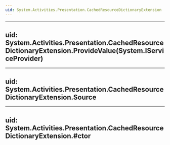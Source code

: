 ```yaml
---
uid: System.Activities.Presentation.CachedResourceDictionaryExtension
---
```


---
uid: System.Activities.Presentation.CachedResourceDictionaryExtension.ProvideValue(System.IServiceProvider)
---

---
uid: System.Activities.Presentation.CachedResourceDictionaryExtension.Source
---

---
uid: System.Activities.Presentation.CachedResourceDictionaryExtension.#ctor
---
